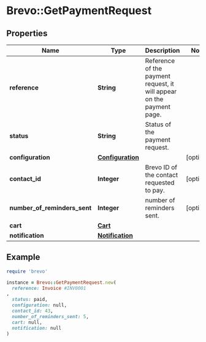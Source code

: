 # Brevo::GetPaymentRequest

## Properties

| Name | Type | Description | Notes |
| ---- | ---- | ----------- | ----- |
| **reference** | **String** | Reference of the payment request, it will appear on the payment page.  |  |
| **status** | **String** | Status of the payment request. |  |
| **configuration** | [**Configuration**](Configuration.md) |  | [optional] |
| **contact_id** | **Integer** | Brevo ID of the contact requested to pay.  | [optional] |
| **number_of_reminders_sent** | **Integer** | number of reminders sent.  | [optional] |
| **cart** | [**Cart**](Cart.md) |  |  |
| **notification** | [**Notification**](Notification.md) |  |  |

## Example

```ruby
require 'brevo'

instance = Brevo::GetPaymentRequest.new(
  reference: Invoice #INV0001
,
  status: paid,
  configuration: null,
  contact_id: 43,
  number_of_reminders_sent: 5,
  cart: null,
  notification: null
)
```

